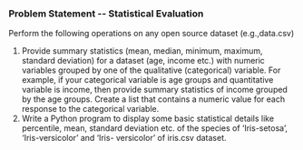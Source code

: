 ### Problem Statement -- Statistical Evaluation
Perform the following operations on any open source dataset (e.g.,data.csv)
1. Provide summary statistics (mean, median, minimum, maximum, standard deviation) for a dataset (age, income etc.) with numeric variables grouped by one of the qualitative (categorical) variable. For example, if your categorical variable is age groups and quantitative variable is income, then provide summary statistics of income grouped by the age groups. Create a list that contains a numeric value for each response to the categorical variable.
2. Write a Python program to display some basic statistical details like percentile, mean, standard deviation etc. of the species of ‘Iris-setosa’, ‘Iris-versicolor’ and ‘Iris- versicolor’ of iris.csv dataset.
